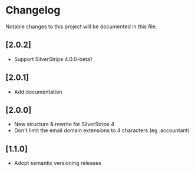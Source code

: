 # Changelog

Notable changes to this project will be documented in this file.

## [2.0.2]

- Support SilverStripe 4.0.0-beta1

## [2.0.1]

- Add documentation

## [2.0.0]

- New structure & rewrite for SilverStripe 4
- Don't limit the email domain extensions to 4 characters (eg .accountant)

## [1.1.0]

- Adopt semantic versioning releases
